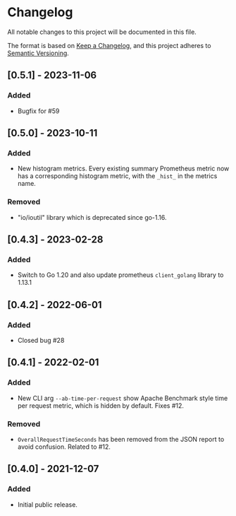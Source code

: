 # Changelog

All notable changes to this project will be documented in this file.

The format is based on [Keep a Changelog](https://keepachangelog.com/en/1.0.0/),
and this project adheres to [Semantic Versioning](https://semver.org/spec/v2.0.0.html).

## [0.5.1] - 2023-11-06

### Added

- Bugfix for #59

## [0.5.0] - 2023-10-11

### Added

- New histogram metrics. Every existing summary Prometheus metric now has a corresponding
  histogram metric, with the `_hist_` in the metrics name.

### Removed

- "io/ioutil" library which is deprecated since go-1.16.

## [0.4.3] - 2023-02-28

### Added

- Switch to Go 1.20 and also update prometheus `client_golang` library to 1.13.1

## [0.4.2] - 2022-06-01

### Added

- Closed bug #28

## [0.4.1] - 2022-02-01

### Added

- New CLI arg `--ab-time-per-request` show Apache Benchmark style time per request
  metric, which is hidden by default. Fixes #12.

### Removed

- `OverallRequestTimeSeconds` has been removed from the JSON report to avoid confusion.
   Related to #12.

## [0.4.0] - 2021-12-07

### Added

- Initial public release.
